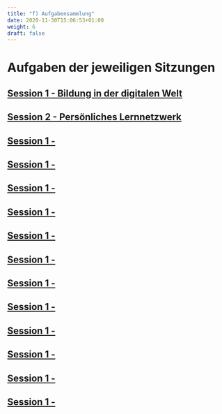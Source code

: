 ```yaml
---
title: "f) Aufgabensammlung"
date: 2020-11-30T15:06:53+01:00
weight: 6
draft: false
---
```


# Aufgaben der jeweiligen Sitzungen

## [Session 1 - Bildung in der digitalen Welt](https://lehrerbildung.github.io/6_nachnutzung/Session1_Aufgaben)
## [Session 2 - Persönliches Lernnetzwerk](https://lehrerbildung.github.io/6_nachnutzung/Session2_Aufgaben)
## [Session 1 - ](https://lehrerbildung.github.io/6_nachnutzung/Session1_Aufgaben)
## [Session 1 - ](https://lehrerbildung.github.io/6_nachnutzung/Session_Aufgaben)
## [Session 1 - ](https://lehrerbildung.github.io/6_nachnutzung/Session1_Aufgaben)
## [Session 1 - ](https://lehrerbildung.github.io/6_nachnutzung/Session1_Aufgaben)
## [Session 1 - ](https://lehrerbildung.github.io/6_nachnutzung/Session1_Aufgaben)
## [Session 1 - ](https://lehrerbildung.github.io/6_nachnutzung/Session1_Aufgaben)
## [Session 1 - ](https://lehrerbildung.github.io/6_nachnutzung/Session1_Aufgaben)
## [Session 1 - ](https://lehrerbildung.github.io/6_nachnutzung/Session1_Aufgaben)
## [Session 1 - ](https://lehrerbildung.github.io/6_nachnutzung/Session1_Aufgaben)
## [Session 1 - ](https://lehrerbildung.github.io/6_nachnutzung/Session1_Aufgaben)
## [Session 1 - ](https://lehrerbildung.github.io/6_nachnutzung/Session1_Aufgaben)
## [Session 1 - ](https://lehrerbildung.github.io/6_nachnutzung/Session1_Aufgaben)
